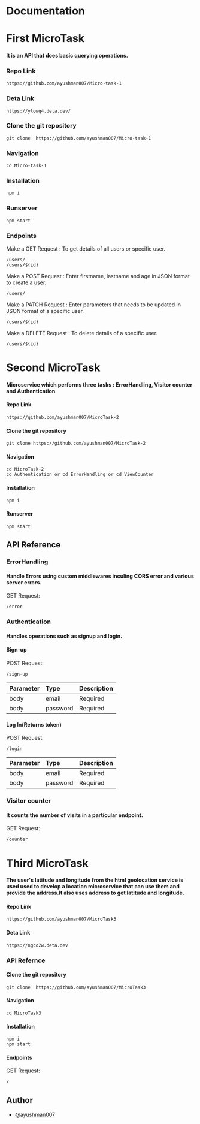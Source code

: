 # Documentation
# First MicroTask
#### It is an API that does basic querying operations.

### Repo Link
    https://github.com/ayushman007/Micro-task-1

### Deta Link
    https://ylowq4.deta.dev/

### Clone the git repository
    git clone  https://github.com/ayushman007/Micro-task-1

### Navigation
    cd Micro-task-1 

### Installation
    npm i

### Runserver
    npm start


### Endpoints
Make a GET Request : To get details of all users or specific user.

    /users/
    /users/${id}

Make a POST Request : Enter firstname, lastname and age in JSON format to create a user.

    /users/

Make a PATCH Request : Enter parameters that needs to be updated in JSON format of a specific user.
     
    /users/${id}

Make a DELETE Request : To delete details of a specific user.

    /users/${id}     




# Second MicroTask
#### Microservice which performs three tasks : ErrorHandling, Visitor counter and Authentication

#### Repo Link
    https://github.com/ayushman007/MicroTask-2
    
#### Clone the git repository
    git clone https://github.com/ayushman007/MicroTask-2

#### Navigation
    cd MicroTask-2
    cd Authentication or cd ErrorHandling or cd ViewCounter

#### Installation
    npm i

#### Runserver
    npm start

## API Reference

### ErrorHandling

#### Handle Errors using custom middlewares inculing CORS error and various server errors. 
GET Request:

    /error

### Authentication
#### Handles operations such as signup and login.
#### Sign-up

POST Request:

    /sign-up


| Parameter | Type     | Description                |
| :-------- | :------- | :------------------------- |
| body | email | Required|
| body | password | Required|


#### Log In(Returns token)

POST Request:

    /login


| Parameter | Type     | Description                |
| :-------- | :------- | :------------------------- |
| body | email | Required|
| body | password | Required|

### Visitor counter

#### It counts the number of visits in a particular endpoint.

GET Request:

    /counter

# Third MicroTask
####  The user's latitude and longitude from the html geolocation service is used used to develop a location microservice that can use them and provide the address.It also uses address to get latitude and longitude.

#### Repo Link
    https://github.com/ayushman007/MicroTask3

#### Deta Link
    https://ngco2w.deta.dev


### API Refernce

#### Clone the git repository
    git clone  https://github.com/ayushman007/MicroTask3

#### Navigation
    cd MicroTask3  

#### Installation
    npm i
    npm start


#### Endpoints
GET Request:

    /
 
## Author
- [@ayushman007](https://github.com/ayushman007)

